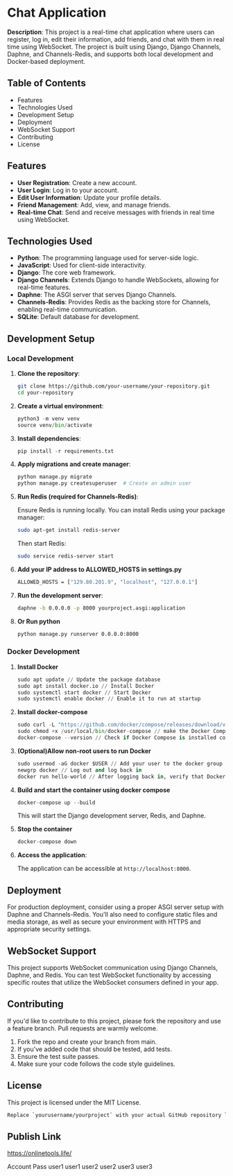 # Chat Application

**Description**: This project is a real-time chat application where users can register, log in, edit their information, add friends, and chat with them in real time using WebSocket. The project is built using Django, Django Channels, Daphne, and Channels-Redis, and supports both local development and Docker-based deployment.

## Table of Contents
- Features
- Technologies Used
- Development Setup
- Deployment
- WebSocket Support
- Contributing
- License

## Features
- **User Registration**: Create a new account.
- **User Login**: Log in to your account.
- **Edit User Information**: Update your profile details.
- **Friend Management**: Add, view, and manage friends.
- **Real-time Chat**: Send and receive messages with friends in real time using WebSocket.


## Technologies Used

- **Python**: The programming language used for server-side logic.
- **JavaScript**: Used for client-side interactivity.
- **Django**: The core web framework.
- **Django Channels**: Extends Django to handle WebSockets, allowing for real-time features.
- **Daphne**: The ASGI server that serves Django Channels.
- **Channels-Redis**: Provides Redis as the backing store for Channels, enabling real-time communication.
- **SQLite**: Default database for development.

## Development Setup

### Local Development

1. **Clone the repository**:

   ```bash
   git clone https://github.com/your-username/your-repository.git
   cd your-repository
   ```

2. **Create a virtual environment**:

   ```py
   python3 -m venv venv
   source venv/bin/activate
   ```

3. **Install dependencies**:

   ```py
   pip install -r requirements.txt
   ```

4. **Apply migrations and create manager**:

   ```py
   python manage.py migrate
   python manage.py createsuperuser  # Create an admin user
   ```
   
5. **Run Redis (required for Channels-Redis)**:

    Ensure Redis is running locally. You can install Redis using your package manager:

    ```bash
    sudo apt-get install redis-server
    ```

    Then start Redis:

    ```bash
    sudo service redis-server start
    ```
    
8. **Add your IP address to ALLOWED_HOSTS in settings.py**

    ```bash
   ALLOWED_HOSTS = ["129.80.201.9", "localhost", "127.0.0.1"]
   ```
   
6. **Run the development server**:

    ```bash
    daphne -b 0.0.0.0 -p 8000 yourproject.asgi:application
    ```
    
7. **Or Run python**

   ```bash
   python manage.py runserver 0.0.0.0:8000
   ```

### Docker Development

1. **Install Docker**

   ```py
   sudo apt update // Update the package database
   sudo apt install docker.io // Install Docker
   sudo systemctl start docker // Start Docker
   sudo systemctl enable docker // Enable it to run at startup
   ```

2. **Install docker-compose**

   ```py
   sudo curl -L "https://github.com/docker/compose/releases/download/v2.21.0/docker-compose-$(uname -s)-$(uname -m)" -o /usr/local/bin/docker-compose // download the latest version of Docker Compose
   sudo chmod +x /usr/local/bin/docker-compose // make the Docker Compose binary executable
   docker-compose --version // Check if Docker Compose is installed correctly by verifying the version
   ```

3. **(Optional)Allow non-root users to run Docker**

   ```py
   sudo usermod -aG docker $USER // Add your user to the docker group
   newgrp docker // Log out and log back in
   docker run hello-world // After logging back in, verify that Docker can run without sudo by running
   ```

4. **Build and start the container using docker compose**

   ```py
   docker-compose up --build
   ```

   This will start the Django development server, Redis, and Daphne.

5. **Stop the container**

   ```py
   docker-compose down
   ```

6. **Access the application**:

    The application can be accessible at `http://localhost:8000`.
    
## Deployment
For production deployment, consider using a proper ASGI server setup with Daphne and Channels-Redis. You'll also need to configure static files and media storage, as well as secure your environment with HTTPS and appropriate security settings.

## WebSocket Support

This project supports WebSocket communication using Django Channels, Daphne, and Redis. You can test WebSocket functionality by accessing specific routes that utilize the WebSocket consumers defined in your app.

## Contributing

If you'd like to contribute to this project, please fork the repository and use a feature branch. Pull requests are warmly welcome.

1. Fork the repo and create your branch from main.
2. If you've added code that should be tested, add tests.
3. Ensure the test suite passes.
4. Make sure your code follows the code style guidelines.

## License
This project is licensed under the MIT License.

```bash
Replace `yourusername/yourproject` with your actual GitHub repository link and `yourproject` with the actual name of your Django project. This template covers the basic setup and instructions for both local development and Docker-based deployment.
```

## Publish Link
https://onlinetools.life/

Account Pass
user1 user1
user2 user2
user3 user3

